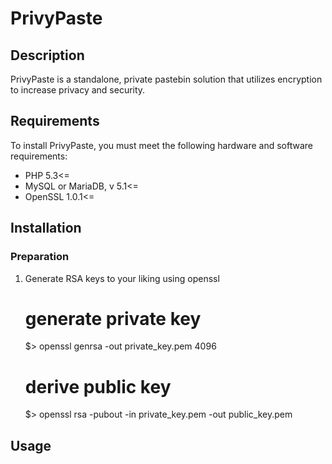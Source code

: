 # PrivyPaste

## Description
PrivyPaste is a standalone, private pastebin solution that utilizes encryption to increase privacy and security.

## Requirements
To install PrivyPaste, you must meet the following hardware and software requirements:

* PHP 5.3<=
* MySQL or MariaDB, v 5.1<=
* OpenSSL 1.0.1<=

## Installation
### Preparation
1) Generate RSA keys to your liking using openssl

    # generate private key
    $> openssl genrsa -out private_key.pem 4096

    # derive public key
    $> openssl rsa -pubout -in private_key.pem -out public_key.pem

## Usage
